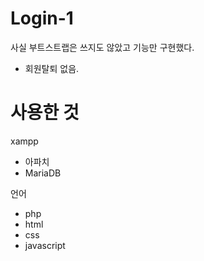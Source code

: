 # Login-1
사실 부트스트랩은 쓰지도 않았고
기능만 구현했다.
* 회원탈퇴 없음.
# 사용한 것
xampp
* 아파치
* MariaDB

언어
* php
* html
* css
* javascript
